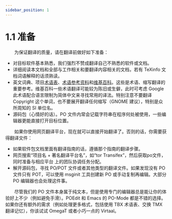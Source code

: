 ```yaml
---
sidebar_position: 1
---
```


# 1.1 准备

&emsp;&emsp;为保证翻译的质量，请在翻译前做好如下准备：

- 对目标软件基本熟悉，我们强烈不赞成翻译自己不熟悉的软件或文档。
- 详细阅读本文档和全部与工作相关和要翻译内容相关的文档，若有 TeXinfo 文档词语解释的话须熟读。
- 英文词典、项目[术语表](http://people.ubuntu.com/~happyaron/l10n/%E8%BD%AF%E4%BB%B6%E5%B7%A5%E7%A8%8B%E4%B8%AD%E8%8B%B1%E5%AF%B9%E7%85%A7%E6%9C%AF%E8%AF%AD%E8%A1%A8-old.html)、[术语参考资料](http://people.ubuntu.com/~happyaron/l10n/)和[维基百科](https://github.com/BYVoid/OpenCC/issues/130)。这些是术语、缩写翻译的重要参考。维基百科一些术语翻译可能较为陈旧或生僻，此时可考虑 Google 此术语配合语言限制为简体中文来寻找常用的译法。特别注意不要翻译 Copyright 这个单词，也不要展开翻译任何缩写（GNOME 建议），特别是众所周知的 SI 单位名。
- 源码包（心情好的话）。PO 文件内常会记载字符串在程序何处被使用，一些编辑器更能直接打开目标位置。

&emsp;&emsp;如果你使用网页翻译平台，现在就可以直接开始翻译了。否则的话，你需要获得翻译文件：

- 如果软件包文档里面有翻译指南的话，遵循那个指南的翻译步骤。
- 网页搜索“项目名 + 著名翻译平台名”，如“tor Transifex”，然后获取po文件，同时准备与相应平台
上的团队协调任务分配。
- 解开源码包，寻找 PO/POT 文件或者其他类型的翻译文件。如果发现没有 PO 文件只有 POT，可以使用 msginit 工具创建新 PO 或手动复制再编辑。大部分 PO 编辑器也会处理这件事。

&emsp;&emsp;尽管我们的 PO 文件本身属于纯文本，但是使用专门的编辑器总是能让你的体验好上不少（例如避免手滑）。POEdit 和 Emacs 的 PO-Mode 都是不错的选择。如果你还有额外的需求（例如处理更多格式，包括使用 TBX 术语表、交换 TMX 翻译记忆），你该试试 OmegaT 或者小巧一点的 Virtaal。
